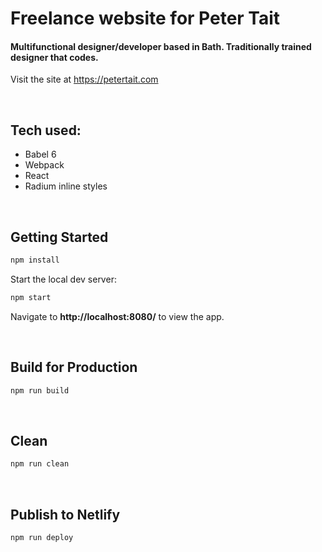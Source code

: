 # Freelance website for Peter Tait
#### Multifunctional designer/developer based in Bath. Traditionally trained designer that codes.

Visit the site at https://petertait.com

<br>

## Tech used:

- Babel 6
- Webpack
- React
- Radium inline styles

<br>

## Getting Started

```sh
npm install
```

Start the local dev server:

```sh
npm start
```

Navigate to **http://localhost:8080/** to view the app.

<br>

## Build for Production

```sh
npm run build
```

<br>

## Clean

```sh
npm run clean
```

<br>

## Publish to Netlify

```sh
npm run deploy
```
